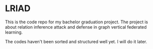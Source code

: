 # LRIAD

This is the code repo for my bachelor graduation project. The project is about relation inference attack and defense in graph vertical federated learning.

The codes haven't been sorted and structured well yet. I will do it later.
